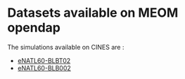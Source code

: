 # Datasets available on MEOM opendap

The simulations available on CINES are :
  - [eNATL60-BLBT02](https://github.com/AurelieAlbert/extractions/blob/main/platforms/opendap-eNATL60-BLBT02.md)
  - [eNATL60-BLB002](https://github.com/AurelieAlbert/extractions/blob/main/platforms/opendap-eNATL60-BLB002.md)
